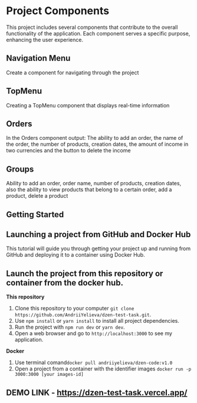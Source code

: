 # Project Components

This project includes several components that contribute to the overall functionality of the application. Each component serves a specific purpose, enhancing the user experience.

## Navigation Menu
Create a component for navigating through the project

## TopMenu
Creating a TopMenu component that displays real-time information

## Orders
In the Orders component output: The ability to add an order, the name of the order, the number of products, creation dates, the amount of income in two currencies and the button to delete the income

## Groups
 Ability to add an order, order name, number of products, creation dates, also the ability to view products that belong to a certain order, add a product, delete a product

## Getting Started

## Launching a project from GitHub and Docker Hub

This tutorial will guide you through getting your project up and running from GitHub and deploying it to a container using Docker Hub.


## Launch the project from this repository or container from the docker hub.

**This repository**

1. Clone this repository to your computer `git clone https://github.com/AndriiYelieva/dzen-test-task.git`.
2. Use `npm install` or `yarn install` to install all project dependencies.
3. Run the project with `npm run dev` or `yarn dev`.
4. Open a web browser and go to `http://localhost:3000` to see my application.

**Docker**

1. Use terminal comand`docker pull andriiyelieva/dzen-code:v1.0`  
2. Open a project from a container with the identifier images `docker run -p 3000:3000 [your images-id]`

## DEMO LINK - https://dzen-test-task.vercel.app/
